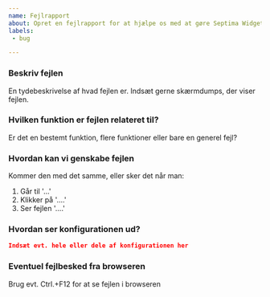 ```yaml
---
name: Fejlrapport
about: Opret en fejlrapport for at hjælpe os med at gøre Septima Widget bedre
labels:
 - bug

---
```


### Beskriv fejlen
En tydebeskrivelse af hvad fejlen er. Indsæt gerne skærmdumps, der viser fejlen.

### Hvilken funktion er fejlen relateret til?
Er det en bestemt funktion, flere funktioner eller bare en generel fejl?

### Hvordan kan vi genskabe fejlen
Kommer den med det samme, eller sker det når man:
1. Går til '...'
2. Klikker på '....'
3. Ser fejlen '....'

### Hvordan ser konfigurationen ud?
```json
Indsæt evt. hele eller dele af konfigurationen her
```

### Eventuel fejlbesked fra browseren
Brug evt. Ctrl.+F12 for at se fejlen i browseren
